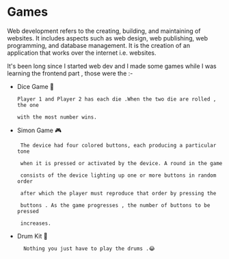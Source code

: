 # Games
Web development refers to the creating, building, and maintaining of websites. It includes aspects such as web design, web publishing, web programming, and database management. It is the creation of an application that works over the internet i.e. websites.



It's been long since I started web dev and I made some games while I was learning the frontend part , those were the :-



- Dice Game 🎲

      Player 1 and Player 2 has each die .When the two die are rolled , the one 

      with the most number wins.

      

- Simon Game 🎮

       The device had four colored buttons, each producing a particular tone

       when it is pressed or activated by the device. A round in the game

       consists of the device lighting up one or more buttons in random order

       after which the player must reproduce that order by pressing the

       buttons . As the game progresses , the number of buttons to be pressed

       increases.



- Drum Kit 🥁

        Nothing you just have to play the drums .😂
